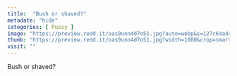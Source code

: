 ```yaml
---
title:  "Bush or shaved?"
metadate: "hide"
categories: [ Pussy ]
image: "https://preview.redd.it/oas9unn4d7o51.jpg?auto=webp&s=127c64a44da53f98311c1be1fe41189de7443f68"
thumb: "https://preview.redd.it/oas9unn4d7o51.jpg?width=1080&crop=smart&auto=webp&s=74735518559056e223a5d249e133247fc3912ef4"
visit: ""
---
```

Bush or shaved?
